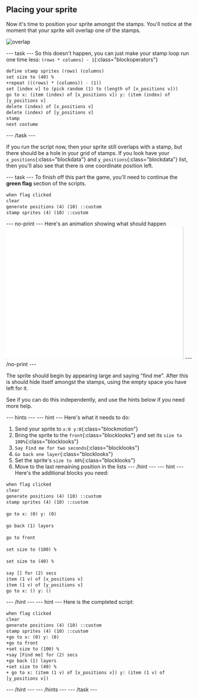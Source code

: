 ## Placing your sprite

Now it's time to position your sprite amongst the stamps. You'll notice at the moment that your sprite will overlap one of the stamps.

![overlap](images/sprites.png)

--- task ---
So this doesn't happen, you can just make your stamp loop run one time less: `(rows * columns) - 1`{:class="blockoperators"}

```blocks
define stamp sprites (rows) (columns)
set size to (40) %
+repeat (((rows) * (columns)) - (1))
set [index v] to (pick random (1) to (length of [x_positions v]))
go to x: (item (index) of [x_positions v]) y: (item (index) of [y_positions v]
delete (index) of [x_positions v]
delete (index) of [y_positions v]
stamp
next costume
```
--- /task ---

If you run the script now, then your sprite still overlaps with a stamp, but there should be a hole in your grid of stamps. If you look have your `x_positions`{:class="blockdata"} and `y_positions`{:class="blockdata"} list, then you'll also see that there is one coordinate position left.

--- task ---
To finish off this part the game, you'll need to continue the **green flag** section of the scripts.

```blocks
when flag clicked
clear
generate positions (4) (10) ::custom
stamp sprites (4) (10) ::custom
```
--- no-print ---
Here's an animation showing what should happen
![animation](images/demo_1.gif)
--- /no-print ---

The sprite should begin by appearing large and saying "find me". After this is should hide itself amongst the stamps, using the empty space you have left for it.

See if you can do this independently, and use the hints below if you need more help.

--- hints --- --- hint ---
Here's what it needs to do:
  1. Send your sprite to `x:0 y:0`{:class="blockmotion"}
  2. Bring the sprite to the `front`{:class="blocklooks"} and set its `size to 100%`{:class="blocklooks"}
  3. `Say Find me for two seconds`{:class="blocklooks"}
  4. `Go back one layer`{:class="blocklooks"}
  5. Set the sprite's `size to 40%`{:class="blocklooks"}
  6. Move to the last remaining position in the lists
--- /hint --- --- hint ---
Here's the additional blocks you need:
```blocks
when flag clicked
clear
generate positions (4) (10) ::custom
stamp sprites (4) (10) ::custom

go to x: (0) y: (0)

go back (1) layers

go to front

set size to (100) %

set size to (40) %

say [] for (2) secs
item (1 v) of [x_positions v]
item (1 v) of [y_positions v]
go to x: () y: ()
```
--- /hint --- --- hint ---
Here is the completed script:

```blocks
when flag clicked
clear
generate positions (4) (10) ::custom
stamp sprites (4) (10) ::custom
+go to x: (0) y: (0)
+go to front
+set size to (100) %
+say [Find me] for (2) secs
+go back (1) layers
+set size to (40) %
+ go to x: (item (1 v) of [x_positions v]) y: (item (1 v) of [y_positions v])
```
--- /hint --- --- /hints ---
--- /task ---

  
